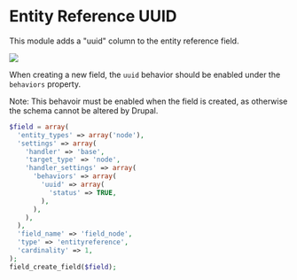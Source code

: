 # Entity Reference UUID

This module adds a "uuid" column to the entity reference field.

![](https://www.evernote.com/shard/s206/sh/7e1f4338-4f84-4b6e-ada7-046845b8524d/3d4fbf4279997bb6b0d991bf2a0d2cbc/res/3895c433-890b-409a-98f7-129ab2afb533/skitch.png?resizeSmall&width=832)

When creating a new field, the ``uuid`` behavior should be enabled under the
``behaviors`` property.

Note: This behavoir must be enabled when the field is created, as otherwise the
schema cannot be altered by Drupal.

```php
$field = array(
  'entity_types' => array('node'),
  'settings' => array(
    'handler' => 'base',
    'target_type' => 'node',
    'handler_settings' => array(
      'behaviors' => array(
        'uuid' => array(
          'status' => TRUE,
        ),
      ),
    ),
  ),
  'field_name' => 'field_node',
  'type' => 'entityreference',
  'cardinality' => 1,
);
field_create_field($field);
```
